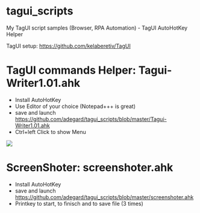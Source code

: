 # tagui_scripts
My TagUI script samples (Browser, RPA Automation) - TagUI AutoHotKey Helper 

TagUI setup: https://github.com/kelaberetiv/TagUI 



<h1>TagUI commands Helper:  Tagui-Writer1.01.ahk </h1>


- Install AutoHotKey
- Use Editor of your choice (Notepad+++ is great)
- save and launch https://github.com/adegard/tagui_scripts/blob/master/Tagui-Writer1.01.ahk
- Ctrl+left Click to show Menu

<img src="https://raw.githubusercontent.com/adegard/tagui_scripts/master/20180510123237.png"  align="center">


<h1>ScreenShoter:  screenshoter.ahk </h1>


- Install AutoHotKey
- save and launch https://github.com/adegard/tagui_scripts/blob/master/screenshoter.ahk
- Printkey to start, to finisch and to save file (3 times)
